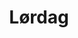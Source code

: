 ﻿---
title: "Lørdag"
category: "Talk"
location: "Clarion Hotel Oslo"
from: "2019-10-19T09:00"
to: "2019-10-19T17:00"
page_type: "event"
---
